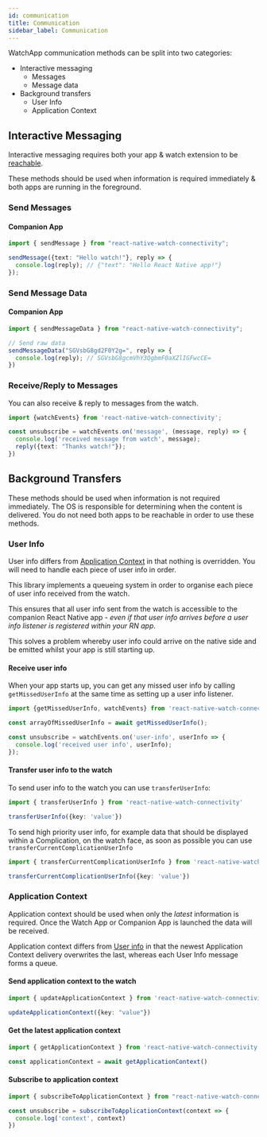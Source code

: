 ```yaml
---
id: communication
title: Communication
sidebar_label: Communication
---
```


WatchApp communication methods can be split into two categories:

- Interactive messaging
    - Messages
    - Message data
- Background transfers
    - User Info
    - Application Context

## Interactive Messaging

Interactive messaging requires both your app & watch extension to be [reachable](/docs/reachability).

These methods should be used when information is required immediately & both apps are running in the foreground.

### Send Messages

#### Companion App

```typescript
import { sendMessage } from "react-native-watch-connectivity";

sendMessage({text: "Hello watch!"}, reply => {
  console.log(reply); // {"text": "Hello React Native app!"}
}); 
```

### Send Message Data

#### Companion App

```typescript
import { sendMessageData } from "react-native-watch-connectivity";

// Send raw data
sendMessageData("SGVsbG8gd2F0Y2g=", reply => {
  console.log(reply); // SGVsbG8gcmVhY3QgbmF0aXZlIGFwcCE=
})
```

### Receive/Reply to Messages 

You can also receive & reply to messages from the watch.

```typescript
import {watchEvents} from 'react-native-watch-connectivity';

const unsubscribe = watchEvents.on('message', (message, reply) => {
  console.log('received message from watch', message);
  reply({text: "Thanks watch!"});
})
```

## Background Transfers

These methods should be used when information is not required immediately. The OS is responsible for determining when
the content is delivered. You do not need both apps to be reachable in order to use these methods.

### User Info

User info differs from [Application Context](/docs/communication#application-context) in that nothing is overridden. You will need to handle each piece of user info in order.

This library implements a queueing system in order to organise each piece of user info received from the watch. 

This ensures that all user info sent from the watch is accessible to the companion React Native app - *even if that user info arrives before a user info listener is registered within your RN app*. 

This solves a problem whereby user info could arrive on the native side and be emitted whilst your app is still starting up.

#### Receive user info 

When your app starts up, you can get any missed user info by calling `getMissedUserInfo` at the same time as setting up a user info listener.

```typescript jsx
import {getMissedUserInfo, watchEvents} from 'react-native-watch-connectivity';

const arrayOfMissedUserInfo = await getMissedUserInfo();

const unsubscribe = watchEvents.on('user-info', userInfo => {
  console.log('received user info', userInfo);
});
```

#### Transfer user info to the watch

To send user info to the watch you can use `transferUserInfo`:

```ts
import { transferUserInfo } from 'react-native-watch-connectivity' 

transferUserInfo({key: 'value'})
```

To send high priority user info, for example data that should be displayed within a Complication, on the watch face, as 
soon as possible you can use `transferCurrentComplicationUserInfo`

```ts
import { transferCurrentComplicationUserInfo } from 'react-native-watch-connectivity' 

transferCurrentComplicationUserInfo({key: 'value'})
```

### Application Context

Application context should be used when only the *latest* information is required. Once the Watch App or Companion App
is launched the data will be received.

Application context differs from [User info](/docs/communication#user-info) in that the newest Application Context
delivery overwrites the last, whereas each User Info message forms a queue.

#### Send application context to the watch

```typescript
import { updateApplicationContext } from 'react-native-watch-connectivity' 

updateApplicationContext({key: "value"}) 
```

#### Get the latest application context

```typescript
import { getApplicationContext } from 'react-native-watch-connectivity'

const applicationContext = await getApplicationContext() 
```

#### Subscribe to application context

```typescript
import { subscribeToApplicationContext } from "react-native-watch-connectivity";

const unsubscribe = subscribeToApplicationContext(context => {
  console.log('context', context)
})
```
